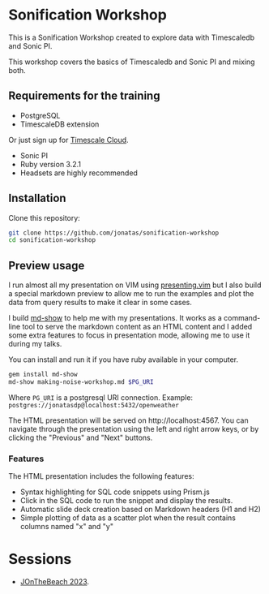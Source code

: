 # Sonification Workshop

This is a Sonification Workshop created to explore data with Timescaledb and
Sonic PI.

This workshop covers the basics of Timescaledb and Sonic PI and mixing both.


## Requirements for the training

- PostgreSQL
- TimescaleDB extension

Or just sign up for [Timescale Cloud](https://cloud.timescale.com).

- Sonic PI
- Ruby version 3.2.1
- Headsets are highly recommended


## Installation

Clone this repository:

```bash
git clone https://github.com/jonatas/sonification-workshop
cd sonification-workshop
```

## Preview usage

I run almost all my presentation on VIM using [presenting.vim](https://github.com/sotte/presenting.vim)
but I also build a special markdown preview to allow me to run the examples and plot the data from query results
to make it clear in some cases.

I build [md-show](https://github.com/jonatas/md-show) to help me with my presentations.
It works as a command-line tool to serve the markdown content as an HTML content
and I added some extra features to focus in presentation mode, allowing me to
use it during my talks.

You can install and run it if you have ruby available in your computer.

```bash
gem install md-show
md-show making-noise-workshop.md $PG_URI
```

Where `PG_URI` is a postgresql URI connection. Example: `postgres://jonatasdp@localhost:5432/openweather`

The HTML presentation will be served on http://localhost:4567.
You can navigate through the presentation using the left and right arrow keys, or by clicking the "Previous" and "Next" buttons.

### Features

The HTML presentation includes the following features:

- Syntax highlighting for SQL code snippets using Prism.js
- Click in the SQL code to run the snippet and display the results.
- Automatic slide deck creation based on Markdown headers (H1 and H2)
- Simple plotting of data as a scatter plot when the result contains columns named "x" and "y"

# Sessions

* [JOnTheBeach 2023](https://jonthebeach.com/workshops/Introductory-Workshop-for-Sonification-Process.-Creating-noise-with-Time-Series-data).
